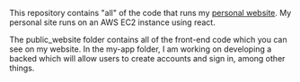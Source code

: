 This repository contains "all" of the code that runs my [personal website](http://3.137.218.70/about). My personal site runs on an AWS EC2 instance using react.

The public_website folder contains all of the front-end code which you can see on my website. In the my-app folder, I am working on developing a backed which will allow users to create accounts and sign in, among other things.
